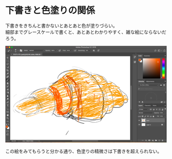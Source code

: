 # 下書きと色塗りの関係
下書きをきちんと書かないとあとあと色が塗りづらい。  
細部までグレースケールで書くと、あとあとわかりやすく、雑な絵にならないだろう。

![下書きがなくて色塗りでうまく感覚をつかめない例](./下書きなしの色塗り.png)

この絵をみてもらうと分かる通り、色塗りの精微さは下書きを超えられない。  
